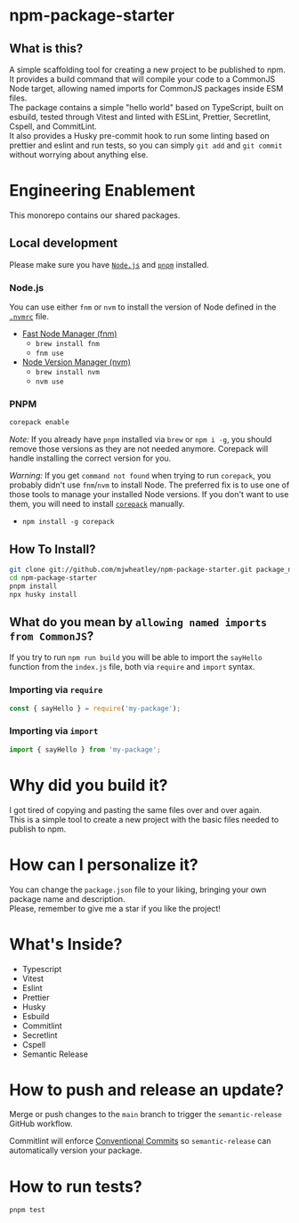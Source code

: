 # npm-package-starter

## What is this?

A simple scaffolding tool for creating a new project to be published to npm.  
It provides a build command that will compile your code to a CommonJS Node target, allowing named imports for CommonJS packages inside ESM files.  
The package contains a simple "hello world" based on TypeScript, built on esbuild, tested through Vitest and linted with ESLint, Prettier, Secretlint, Cspell, and CommitLint.  
It also provides a Husky pre-commit hook to run some linting based on prettier and eslint and run tests, so you can simply `git add` and `git commit` without worrying about anything else.

# Engineering Enablement

This monorepo contains our shared packages.

## Local development

Please make sure you have [`Node.js`](https://nodejs.org/) and [`pnpm`](https://pnpm.io/) installed.

### Node.js

You can use either `fnm` or `nvm` to install the version of Node defined in the [`.nvmrc`](.nvmrc) file.

- [Fast Node Manager (fnm)](https://github.com/Schniz/fnm)
  - `brew install fnm`
  - `fnm use`
- [Node Version Manager (nvm)](https://github.com/nvm-sh/nvm)
  - `brew install nvm`
  - `nvm use`

### PNPM

```sh
corepack enable
```

_Note:_ If you already have `pnpm` installed via `brew` or `npm i -g`, you should remove those versions as they are not needed anymore. Corepack will handle installing the correct version for you.

_Warning:_ If you get `command not found` when trying to run `corepack`, you probably didn't use `fnm`/`nvm` to install Node. The preferred fix is to use one of those tools to manage your installed Node versions. If you don't want to use them, you will need to install [`corepack`](https://github.com/nodejs/corepack) manually.

- `npm install -g corepack`

## How To Install?

```bash
git clone git://github.com/mjwheatley/npm-package-starter.git package_name
cd npm-package-starter
pnpm install
npx husky install
```

## What do you mean by `allowing named imports from CommonJS`?

If you try to run `npm run build` you will be able to import the `sayHello` function from the `index.js` file, both via `require` and `import` syntax.

### Importing via `require`

```js
const { sayHello } = require('my-package');
```

### Importing via `import`

```js
import { sayHello } from 'my-package';
```

# Why did you build it?

I got tired of copying and pasting the same files over and over again.  
This is a simple tool to create a new project with the basic files needed to publish to npm.

# How can I personalize it?

You can change the `package.json` file to your liking, bringing your own package name and description.  
Please, remember to give me a star if you like the project!

# What's Inside?

- Typescript
- Vitest
- Eslint
- Prettier
- Husky
- Esbuild
- Commitlint
- Secretlint
- Cspell
- Semantic Release

# How to push and release an update?

Merge or push changes to the `main` branch to trigger the `semantic-release` GitHub workflow.

Commitlint will enforce [Conventional Commits](https://www.conventionalcommits.org/en/v1.0.0/) so `semantic-release` can automatically version your package.

# How to run tests?

```bash
pnpm test
```
